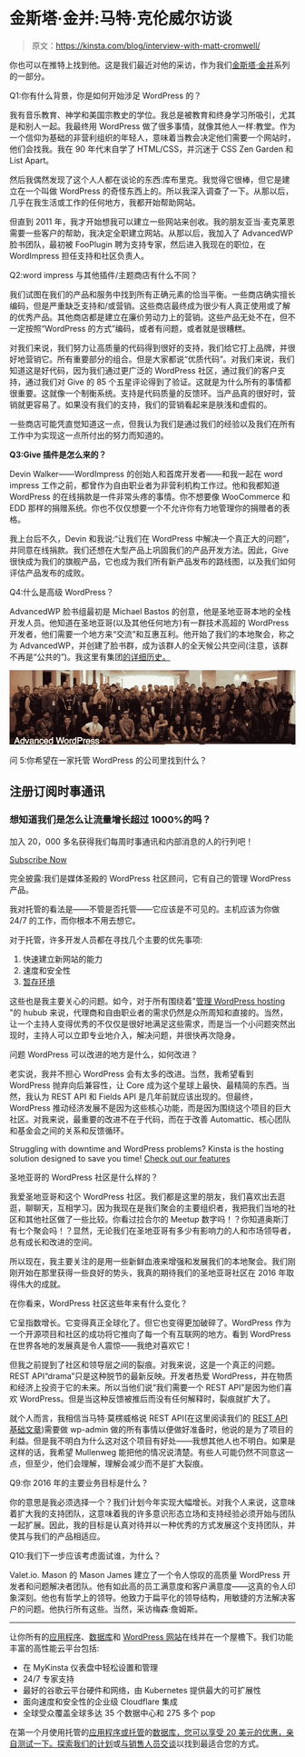 # 金斯塔·金并:马特·克伦威尔访谈

> 原文：<https://kinsta.com/blog/interview-with-matt-cromwell/>

你也可以在推特上找到他。这是我们最近对他的采访，作为我们[金斯塔·金并](https://kinsta.com/?post_type=post&s=kingpin)系列的一部分。

Q1:你有什么背景，你是如何开始涉足 WordPress 的？

我有音乐教育、神学和美国宗教史的学位。我总是被教育和终身学习所吸引，尤其是和别人一起。我最终用 WordPress 做了很多事情，就像其他人一样:教堂。作为一个信仰为基础的非营利组织的年轻人，意味着当教会决定他们需要一个网站时，他们会找我。我在 90 年代末自学了 HTML/CSS，并沉迷于 CSS Zen Garden 和 List Apart。

然后我偶然发现了这个人人都在谈论的东西:库布里克。我觉得它很棒，但它是建立在一个叫做 WordPress 的奇怪东西上的。所以我深入调查了一下。从那以后，几乎在我生活或工作的任何地方，我都开始帮助网站。

但直到 2011 年，我才开始想我可以建立一些网站来创收。我的朋友亚当·麦克莱恩需要一些客户的帮助，我决定全职建立网站。从那以后，我加入了 AdvancedWP 脸书团队，最初被 FooPlugin 聘为支持专家，然后进入我现在的职位，在 WordImpress 担任支持和社区负责人。

Q2:word impress 与其他插件/主题商店有什么不同？

我们试图在我们的产品和服务中找到所有正确元素的恰当平衡。一些商店确实擅长编码，但是严重缺乏支持和/或营销。这些商店最终成为很少有人真正使用或了解的优秀产品。其他商店都是建立在廉价劳动力上的营销。这些产品无处不在，但不一定按照“WordPress 的方式”编码，或者有问题，或者就是很糟糕。

对我们来说，我们努力让高质量的代码得到很好的支持，我们给它打上品牌，并很好地营销它。所有重要部分的组合。但是大家都说“优质代码”。对我们来说，我们知道这是好代码，因为我们通过更广泛的 WordPress 社区，通过我们的客户支持，通过我们对 Give 的 85 个五星评论得到了验证。这就是为什么所有的事情都很重要。这就像一个制衡系统。支持是代码质量的反馈环。当产品真的很好时，营销就更容易了。如果没有我们的支持，我们的营销看起来是肤浅和虚假的。

一些商店可能凭直觉知道这一点，但我认为我们是通过我们的经验以及我们在所有工作中为实现这一点所付出的努力而知道的。

**Q3:Give 插件是怎么来的？**









Devin Walker——WordImpress 的创始人和首席开发者——和我一起在 word impress 工作之前，都曾作为自由职业者为非营利机构工作过。他和我都知道 WordPress 的在线捐款是一件非常头疼的事情。你不想要像 WooCommerce 和 EDD 那样的捐赠系统。你也不仅仅想要一个不允许你有力地管理你的捐赠者的表格。

我上台后不久，Devin 和我说:“让我们在 WordPress 中解决一个真正大的问题”，并同意在线捐款。我们还想在大型产品上巩固我们的产品开发方法。因此，Give 很快成为我们的旗舰产品，它也成为我们所有新产品发布的路线图，以及我们如何评估产品发布的成败。

Q4:什么是高级 WordPress？

AdvancedWP 脸书组最初是 Michael Bastos 的创意，他是圣地亚哥本地的全栈开发人员。他知道在圣地亚哥(以及其他任何地方)有一群技术高超的 WordPress 开发者，他们需要一个地方来“交流”和互惠互利。他开始了我们的本地聚会，称之为 AdvancedWP，并创建了脸书群，成为该群人的全天候公共空间(注意，该群不再是“公共的”)。我这里有集团[的详细历史。](http://www.cloudways.com/blog/advanced-wordpress-community/)

![advanced wordpress facebook group](img/3e9ade20717b061c753344d920e98990.png)

问 5:你希望在一家托管 WordPress 的公司里找到什么？

## 注册订阅时事通讯



### 想知道我们是怎么让流量增长超过 1000%的吗？

加入 20，000 多名获得我们每周时事通讯和内部消息的人的行列吧！

[Subscribe Now](#newsletter)

完全披露:我们是媒体圣殿的 WordPress 社区顾问，它有自己的管理 WordPress 产品。

我对托管的看法是——不管是否托管——它应该是不可见的。主机应该为你做 24/7 的工作，而你根本不用去想它。

对于托管，许多开发人员都在寻找几个主要的优先事项:

1.  快速建立新网站的能力
2.  速度和安全性
3.  [暂存环境](https://kinsta.com/help/staging-environment/)

这些也是我主要关心的问题。如今，对于所有围绕着"[管理 WordPress hosting](https://kinsta.com/blog/managed-wordpress-hosting/) "的 hubub 来说，代理商和自由职业者的需求仍然是众所周知和直接的。当然，让一个主持人变得优秀的不仅仅是很好地满足这些需求，而是当一个小问题突然出现时，主持人可以立即专业地介入，解决问题，并很快再次隐身。

问题 WordPress 可以改进的地方是什么，如何改进？

老实说，我并不担心 WordPress 会有太多的改进。当然，我希望看到 WordPress 抛弃向后兼容性，让 Core 成为这个星球上最快、最精简的东西。当然，我认为 REST API 和 Fields API 是几年前就应该出现的。但最终，WordPress 推动经济发展不是因为这些核心功能，而是因为围绕这个项目的巨大社区。对我来说，最重要的改进不在于代码，而在于改善 Automattic、核心团队和基金会之间的关系和反馈循环。

Struggling with downtime and WordPress problems? Kinsta is the hosting solution designed to save you time! [Check out our features](https://kinsta.com/features/)

圣地亚哥的 WordPress 社区是什么样的？

我爱圣地亚哥和这个 WordPress 社区。我们都是这里的朋友，我们喜欢出去逛逛，聊聊天，互相学习。因为我现在是我们聚会的主要组织者，我把我们当地的社区和其他社区做了一些比较。你看过拉合尔的 Meetup 数字吗！？你知道奥斯汀有七个聚会吗！？显然，无论我们在圣地亚哥有多少有影响力的人和市场领导者，总有成长和改进的空间。

所以现在，我主要关注的是用一些新鲜血液来增强和发展我们的本地聚会。我们刚刚开始在那里获得一些良好的势头，我真的期待我们的圣地亚哥社区在 2016 年取得伟大的成就。

在你看来，WordPress 社区这些年来有什么变化？

它呈指数增长。它变得真正全球化了。但它也变得更加破碎了。WordPress 作为一个开源项目和社区的成功将它推向了每一个有互联网的地方。看到 WordPress 在世界各地的发展真是令人震惊——我绝对喜欢它！

但我之前提到了社区和领导层之间的裂痕。对我来说，这是一个真正的问题。REST API“drama”只是这种脱节的最新反映。开发者热爱 WordPress，并在物质和经济上投资于它的未来。所以当他们说“我们需要一个 REST API”是因为他们喜欢 WordPress。但是当这种反馈被推后而没有任何解释时，裂痕就扩大了。

就个人而言，我相信当马特·莫楞威格说 REST API(在这里阅读我们的 [REST API 基础文章](https://kinsta.com/blog/wordpress-rest-api/))需要做 wp-admin 做的所有事情以便做好准备时，他说的是为了项目的利益。但是我不明白为什么这对这个项目有好处——我想其他人也不明白。如果是这样的话，我希望 Mullenweg 能把他的情况说清楚。有些人可能仍然不同意这一点，但至少，他们会理解，理解会减少而不是扩大裂痕。

Q9:你 2016 年的主要业务目标是什么？

你的意思是我必须选择一个？我们计划今年实现大幅增长。对我个人来说，这意味着扩大我的支持团队，这意味着我的许多意识形态立场和支持经验必须开始与团队一起扩展。因此，我的目标是认真对待并以一种优秀的方式发展这个支持团队，并使其与我们的产品相适应。

Q10:我们下一步应该考虑面试谁，为什么？

Valet.io. Mason 的 Mason James 建立了一个令人惊叹的高质量 WordPress 开发者和问题解决者团队。他有如此高的员工满意度和客户满意度——这真的令人印象深刻。他也有哲学上的领导。他致力于扁平化的领导结构，用敏捷的方法解决客户的问题。他执行所有这些。当然，采访梅森·詹姆斯。

* * *

让你所有的[应用程序](https://kinsta.com/application-hosting/)、[数据库](https://kinsta.com/database-hosting/)和 [WordPress 网站](https://kinsta.com/wordpress-hosting/)在线并在一个屋檐下。我们功能丰富的高性能云平台包括:

*   在 MyKinsta 仪表盘中轻松设置和管理
*   24/7 专家支持
*   最好的谷歌云平台硬件和网络，由 Kubernetes 提供最大的可扩展性
*   面向速度和安全性的企业级 Cloudflare 集成
*   全球受众覆盖全球多达 35 个数据中心和 275 多个 pop

在第一个月使用托管的[应用程序或托管](https://kinsta.com/application-hosting/)的[数据库，您可以享受 20 美元的优惠，亲自测试一下。探索我们的](https://kinsta.com/database-hosting/)[计划](https://kinsta.com/plans/)或[与销售人员交谈](https://kinsta.com/contact-us/)以找到最适合您的方式。